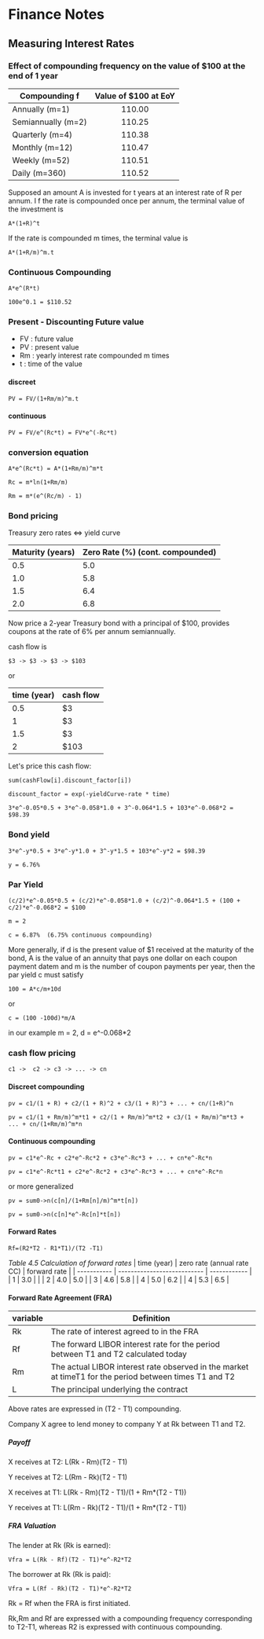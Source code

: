 
# Finance Notes

## 


## Measuring Interest Rates


### Effect of compounding frequency on the value of $100 at the end of 1 year

| Compounding f       | Value of $100 at EoY |
| ------------------- |:--------------------:|
| Annually (m=1)      | 110.00               |
| Semiannually (m=2)  | 110.25               |
| Quarterly (m=4)     | 110.38               |
| Monthly (m=12)      | 110.47               |
| Weekly (m=52)       | 110.51               |
| Daily (m=360)       | 110.52               |


Supposed an amount A is invested for t years at an interest rate of R per annum. I f the rate is compounded once per annum, the terminal value of the investment is

    A*(1+R)^t

If the rate is compounded m times, the terminal value is

    A*(1+R/m)^m.t

### Continuous Compounding

    A*e^(R*t)

    100e^0.1 = $110.52


### Present - Discounting Future value

* FV : future value
* PV : present value
* Rm : yearly interest rate compounded m times
* t : time of the value 

#### discreet

    PV = FV/(1+Rm/m)^m.t

#### continuous

    PV = FV/e^(Rc*t) = FV*e^(-Rc*t)

### conversion equation

    A*e^(Rc*t) = A*(1+Rm/m)^m*t

    Rc = m*ln(1+Rm/m)

    Rm = m*(e^(Rc/m) - 1)

### Bond pricing

Treasury zero rates <=> yield curve

| Maturity (years) | Zero Rate (%) (cont. compounded) |
| ---------------- | -------------------------------- |
| 0.5              | 5.0                              |
| 1.0              | 5.8                              |
| 1.5              | 6.4                              |
| 2.0              | 6.8                              |


Now price a 2-year Treasury bond with a principal of $100, provides  coupons at the rate of 6% per annum semiannually.

cash flow is

    $3 -> $3 -> $3 -> $103

or

| time (year) | cash flow |
| ----------- | --------- |
| 0.5         | $3        |
| 1           | $3        |
| 1.5         | $3        |
| 2           | $103      |

Let's price this cash flow:

    sum(cashFlow[i].discount_factor[i])

    discount_factor = exp(-yieldCurve-rate * time)

    3*e^-0.05*0.5 + 3*e^-0.058*1.0 + 3^-0.064*1.5 + 103*e^-0.068*2 = $98.39

### Bond yield

    3*e^-y*0.5 + 3*e^-y*1.0 + 3^-y*1.5 + 103*e^-y*2 = $98.39

    y = 6.76%

### Par Yield


    (c/2)*e^-0.05*0.5 + (c/2)*e^-0.058*1.0 + (c/2)^-0.064*1.5 + (100 + c/2)*e^-0.068*2 = $100

    m = 2

    c = 6.87%  (6.75% continuous compounding)

More generally, if d is the present value of $1 received at the maturity of the bond, A is the value of an annuity that pays one dollar on each coupon payment datem and m is the number of coupon payments per year, then the par yield c must satisfy

    100 = A*c/m+10d

or

    c = (100 -100d)*m/A

in our example m = 2, d = e^-0.068*2

### cash flow pricing

    c1 ->  c2 -> c3 -> ... -> cn

#### Discreet compounding

    pv = c1/(1 + R) + c2/(1 + R)^2 + c3/(1 + R)^3 + ... + cn/(1+R)^n

    pv = c1/(1 + Rm/m)^m*t1 + c2/(1 + Rm/m)^m*t2 + c3/(1 + Rm/m)^m*t3 + ... + cn/(1+Rm/m)^m*n

#### Continuous compounding

    pv = c1*e^-Rc + c2*e^-Rc*2 + c3*e^-Rc*3 + ... + cn*e^-Rc*n

    pv = c1*e^-Rc*t1 + c2*e^-Rc*2 + c3*e^-Rc*3 + ... + cn*e^-Rc*n


or more generalized

    pv = sum0->n(c[n]/(1+Rm[n]/m)^m*t[n])

    pv = sum0->n(c[n]*e^-Rc[n]*t[n])

#### Forward Rates

    Rf=(R2*T2 - R1*T1)/(T2 -T1)

*Table 4.5 Calculation of forward rates*
| time (year) | zero rate (annual rate CC)  | forward rate |
| ----------- | --------------------------- | ------------ |
| 1           | 3.0                         |              |
| 2           | 4.0                         | 5.0          |
| 3           | 4.6                         | 5.8          |
| 4           | 5.0                         | 6.2          |
| 4           | 5.3                         | 6.5          |

#### Forward Rate Agreement (FRA)

| variable    | Definition                                                                                             |
| ----------- | ------------------------------------------------------------------------------------------------------ |
| Rk          | The rate of interest agreed to in the FRA                                                              |
| Rf          | The forward LIBOR interest rate for the period between T1 and T2 calculated today                      |
| Rm          | The actual LIBOR interest rate observed in the market at timeT1 for the period between times T1 and T2 |
| L           | The principal underlying the contract                                                                  |

Above rates are expressed in (T2 - T1) compounding.

Company X agree to lend money to company Y at Rk between T1 and T2.


##### Payoff

X receives at T2:
    L(Rk - Rm)(T2 - T1)

Y receives at T2:
    L(Rm - Rk)(T2 - T1)


X receives at T1:
    L(Rk - Rm)(T2 - T1)/(1 + Rm*(T2 - T1))

Y receives at T1:
    L(Rm - Rk)(T2 - T1)/(1 + Rm*(T2 - T1))


##### FRA Valuation

The lender at Rk (Rk is earned):

    Vfra = L(Rk - Rf)(T2 - T1)*e^-R2*T2

The borrower at Rk (Rk is paid):

    Vfra = L(Rf - Rk)(T2 - T1)*e^-R2*T2


Rk = Rf when the FRA is first initiated.

Rk,Rm and Rf are expressed with a compounding frequency corresponding to T2-T1, whereas R2 is expressed with continuous compounding.

